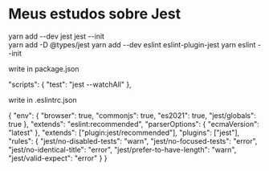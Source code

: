 # Meus estudos sobre Jest

yarn add --dev jest
jest --init  
yarn add -D @types/jest
yarn add --dev eslint eslint-plugin-jest
yarn eslint --init   

write in package.json

"scripts": {
  "test": "jest --watchAll"
},

write in .eslintrc.json

{
  "env": {
    "browser": true,
    "commonjs": true,
    "es2021": true,
    "jest/globals": true
  },
  "extends": "eslint:recommended",
  "parserOptions": {
    "ecmaVersion": "latest"
  },
  "extends": ["plugin:jest/recommended"],
  "plugins": ["jest"],
  "rules": {
    "jest/no-disabled-tests": "warn",
    "jest/no-focused-tests": "error",
    "jest/no-identical-title": "error",
    "jest/prefer-to-have-length": "warn",
    "jest/valid-expect": "error"
  }
}
